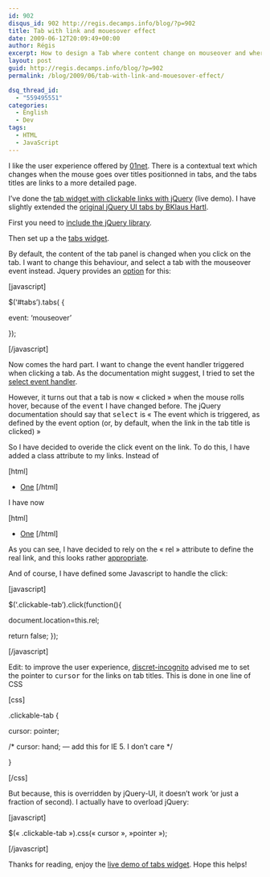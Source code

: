 ```yaml
---
id: 902
disqus_id: 902 http://regis.decamps.info/blog/?p=902
title: Tab with link and mouesover effect
date: 2009-06-12T20:09:49+00:00
author: Régis
excerpt: How to design a Tab where content change on mouseover and where titles are links.
layout: post
guid: http://regis.decamps.info/blog/?p=902
permalink: /blog/2009/06/tab-with-link-and-mouesover-effect/

dsq_thread_id:
  - "559495551"
categories:
  - English
  - Dev
tags:
  - HTML
  - JavaScript
---
```

I like the user experience offered by [01net](http://www.01net.com/). There is a contextual text which changes when the mouse goes over titles positionned in tabs, and the tabs titles are links to a more detailed page.

I’ve done the [tab widget with clickable links with jQuery](http://regis.decamps.info/demo/idtab.html) (live demo). I have slightly extended the [original jQuery UI tabs by BKlaus Hartl](http://www.stilbuero.de/2007/10/23/jquery-ui-tabs-aka-tabs-3/).

First you need to [include the jQuery library](http://docs.jquery.com/Tutorials:Getting_Started_with_jQuery).

Then set up a the [tabs widget](http://docs.jquery.com/UI/Tabs).

By default, the content of the tab panel is changed when you click on the tab. I want to change this behaviour, and select a tab with the mouseover event instead. Jquery provides an [option](http://docs.jquery.com/UI/Tabs#option-event "option to change the event in jquery tab") for this:
  
[javascript]
  
$(&lsquo;#tabs’).tabs( {
    
event: &lsquo;mouseover’
  
});
  
[/javascript]

Now comes the hard part. I want to change the event handler triggered when clicking a tab. As the documentation might suggest, I tried to set the [select event handler](http://docs.jquery.com/UI/Tabs#event-select).

However, it turns out that a tab is now « clicked » when the mouse rolls hover, because of the <tt>event</tt> I have changed before. The jQuery documentation should say that <tt>select</tt> is « The event which is triggered, as defined by the event option (or, by default, when the link in the tab title is clicked) »

So I have decided to overide the click event on the link. To do this, I have added a class attribute to my links. Instead of
  
[html]

  * <a href="#fragment-1" id="tab-one" rel="ahah_1.html"><span>One</span></a>
[/html]
  
I have now
  
[html]

  * <a href="#fragment-1" id="tab-one" class="clickable-tab" rel="ahah_1.html"><span>One</span></a>
[/html]
  
As you can see, I have decided to rely on the « rel » attribute to define the real link, and this looks rather [appropriate](http://http://www.w3.org/TR/html4/struct/links.html#adef-rel).

And of course, I have defined some Javascript to handle the click:
  
[javascript]
	  
$(&lsquo;.clickable-tab’).click(function(){
	  
document.location=this.rel;
	  
return false; });
  
[/javascript]

Edit: to improve the user experience, [discret-incognito](http://http://discret-incognito.com/ "Arnaud") advised me to set the pointer to <tt>cursor</tt> for the links on tab titles. This is done in one line of CSS
  
[css]
    
.clickable-tab {
      
cursor: pointer;
      
/\* cursor: hand; &#8212; add this for IE 5. I don’t care \*/
    
}
  
[/css]
  
But because, this is overridden by jQuery-UI, it doesn’t work &lsquo;or just a fraction of second). I actually have to overload jQuery:
  
[javascript]
  
$(« .clickable-tab »).css(« cursor », »pointer »);
  
[/javascript]

Thanks for reading, enjoy the [live demo of tabs widget](http://regis.decamps.info/demo/idtab.html). Hope this helps!
